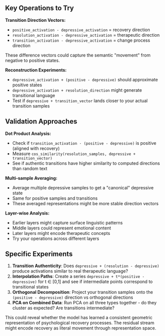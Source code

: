 ## Key Operations to Try

**Transition Direction Vectors:**

- `positive_activation - depressive_activation` = recovery direction
- `resolution_activation - depressive_activation` = therapeutic direction
- `transition_activation - depressive_activation` = change process direction

These difference vectors could capture the semantic "movement" from negative to positive states.

**Reconstruction Experiments:**

- `depressive_activation + (positive - depressive)` should approximate positive states
- `depressive_activation + resolution_direction` might generate transitional language
- Test if `depressive + transition_vector` lands closer to your actual transition samples

## Validation Approaches

**Dot Product Analysis:**

- Check if `transition_activation · (positive - depressive)` is positive (aligned with recovery)
- Measure `cos_similarity(resolution_samples, depressive + transition_vector)`
- See if authentic transitions have higher similarity to computed directions than random text

**Multi-sample Averaging:**

- Average multiple depressive samples to get a "canonical" depressive state
- Same for positive samples and transitions
- These averaged representations might be more stable direction vectors

**Layer-wise Analysis:**

- Earlier layers might capture surface linguistic patterns
- Middle layers could represent emotional content
- Later layers might encode therapeutic concepts
- Try your operations across different layers

## Specific Experiments

1. **Transition Authenticity**: Does `depressive + (resolution - depressive)` produce activations similar to real therapeutic language?
2. **Interpolation Paths**: Create a series `depressive + t*(positive - depressive)` for t ∈ [0,1] and see if intermediate points correspond to transitional states
3. **Orthogonal Decomposition**: Project your transition samples onto the `(positive - depressive)` direction vs orthogonal directions
4. **PCA on Combined Data**: Run PCA on all three types together - do they cluster as expected? Are transitions intermediate?

This could reveal whether the model has learned a consistent geometric representation of psychological recovery processes. The residual stream might encode recovery as literal movement through representation space.

